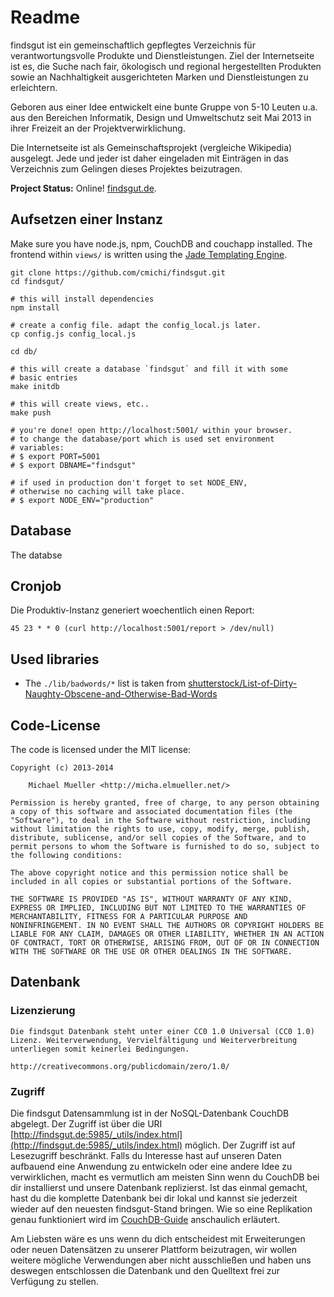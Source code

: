 # Readme

findsgut ist ein gemeinschaftlich gepflegtes Verzeichnis 
für verantwortungsvolle Produkte und Dienstleistungen. Ziel der
Internetseite ist es, die Suche nach fair, ökologisch und regional
hergestellten Produkten sowie an Nachhaltigkeit ausgerichteten Marken 
und Dienstleistungen zu erleichtern. 

Geboren aus einer Idee entwickelt eine bunte Gruppe von 5-10 Leuten u.a.
aus den Bereichen Informatik, Design und Umweltschutz seit Mai 2013 in
ihrer Freizeit an der Projektverwirklichung. 

Die Internetseite ist als Gemeinschaftsprojekt (vergleiche Wikipedia) 
ausgelegt. Jede und jeder ist daher eingeladen mit Einträgen in das 
Verzeichnis zum Gelingen dieses Projektes beizutragen.

**Project Status:** Online! [findsgut.de](https://www.findsgut.de).

## Aufsetzen einer Instanz

Make sure you have node.js, npm, CouchDB and couchapp installed.
The frontend within `views/` is written using the [Jade Templating
Engine](http://jade-lang.com/reference/).

	git clone https://github.com/cmichi/findsgut.git
	cd findsgut/

	# this will install dependencies
	npm install

	# create a config file. adapt the config_local.js later.
	cp config.js config_local.js

	cd db/

	# this will create a database `findsgut` and fill it with some
	# basic entries
	make initdb

	# this will create views, etc..
	make push

	# you're done! open http://localhost:5001/ within your browser.
	# to change the database/port which is used set environment
	# variables: 
	# $ export PORT=5001
	# $ export DBNAME="findsgut"

	# if used in production don't forget to set NODE_ENV,
	# otherwise no caching will take place.
	# $ export NODE_ENV="production"


## Database

The databse

## Cronjob

Die Produktiv-Instanz generiert woechentlich einen Report:

	45 23 * * 0 (curl http://localhost:5001/report > /dev/null)


## Used libraries

 * The `./lib/badwords/*` list is taken from [shutterstock/List-of-Dirty-Naughty-Obscene-and-Otherwise-Bad-Words](https://github.com/shutterstock/List-of-Dirty-Naughty-Obscene-and-Otherwise-Bad-Words)

## Code-License

The code is licensed under the MIT license:

	Copyright (c) 2013-2014

		Michael Mueller <http://micha.elmueller.net/>

	Permission is hereby granted, free of charge, to any person obtaining
	a copy of this software and associated documentation files (the
	"Software"), to deal in the Software without restriction, including
	without limitation the rights to use, copy, modify, merge, publish,
	distribute, sublicense, and/or sell copies of the Software, and to
	permit persons to whom the Software is furnished to do so, subject to
	the following conditions:

	The above copyright notice and this permission notice shall be
	included in all copies or substantial portions of the Software.

	THE SOFTWARE IS PROVIDED "AS IS", WITHOUT WARRANTY OF ANY KIND,
	EXPRESS OR IMPLIED, INCLUDING BUT NOT LIMITED TO THE WARRANTIES OF
	MERCHANTABILITY, FITNESS FOR A PARTICULAR PURPOSE AND
	NONINFRINGEMENT. IN NO EVENT SHALL THE AUTHORS OR COPYRIGHT HOLDERS BE
	LIABLE FOR ANY CLAIM, DAMAGES OR OTHER LIABILITY, WHETHER IN AN ACTION
	OF CONTRACT, TORT OR OTHERWISE, ARISING FROM, OUT OF OR IN CONNECTION
	WITH THE SOFTWARE OR THE USE OR OTHER DEALINGS IN THE SOFTWARE.


## Datenbank

### Lizenzierung

	Die findsgut Datenbank steht unter einer CC0 1.0 Universal (CC0 1.0) 
	Lizenz. Weiterverwendung, Vervielfältigung und Weiterverbreitung 
	unterliegen somit keinerlei Bedingungen. 

	http://creativecommons.org/publicdomain/zero/1.0/

### Zugriff

Die findsgut Datensammlung ist in der NoSQL-Datenbank CouchDB abgelegt.
Der Zugriff ist über die URI 
[http://findsgut.de:5985/_utils/index.html](http://findsgut.de:5985/_utils/index.html)
möglich. Der Zugriff ist auf Lesezugriff beschränkt. Falls du Interesse
hast auf unseren Daten aufbauend eine Anwendung zu entwickeln oder eine
andere Idee zu verwirklichen, macht es vermutlich am meisten Sinn wenn
du CouchDB bei dir installierst und unsere Datenbank replizierst.
Ist das einmal gemacht, hast du die komplette Datenbank bei dir lokal
und kannst sie jederzeit wieder auf den neuesten findsgut-Stand bringen.
Wie so eine Replikation genau funktioniert wird im 
[CouchDB-Guide](http://guide.couchdb.org/editions/1/de/tour.html#replication) 
anschaulich erläutert.

Am Liebsten wäre es uns wenn du dich entscheidest mit Erweiterungen oder 
neuen Datensätzen zu unserer Plattform beizutragen, wir wollen weitere 
mögliche Verwendungen aber nicht ausschließen und haben uns deswegen 
entschlossen die Datenbank und den Quelltext frei zur Verfügung zu
stellen.
